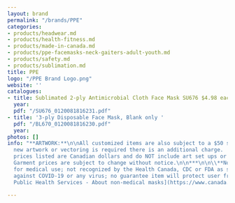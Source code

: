 ```yaml
---
layout: brand
permalink: "/brands/PPE"
categories:
- products/headwear.md
- products/health-fitness.md
- products/made-in-canada.md
- products/ppe-facemasks-neck-gaiters-adult-youth.md
- products/safety.md
- products/sublimation.md
title: PPE
logo: "/PPE Brand Logo.png"
website: ''
catalogues:
- title: Sublimated 2-ply Antimicrobial Cloth Face Mask SU676 $4.98 each
  year: 
  pdf: "/SU676_0120081816231.pdf"
- title: '3-ply Disposable Face Mask, Blank only '
  pdf: "/BL670_0120081816230.pdf"
  year: 
photos: []
info: "**ARTWORK:**\n\nAll customized items are also subject to a $50 set up charge.\n\nIf
  new artwork or vectoring is required there is an additional charge.  \n\n***\n\nAll
  prices listed are Canadian dollars and do NOT include art set ups or vectoring.
  Garment prices are subject to change without notice.\n\n***\n\n\\**Note: Not intended
  for medical use; not recognized by the Health Canada, CDC or FDA as safe or effective
  against COVID-19 or any virus; no guarantee item will protect user from any illness.\n\n[Canada
  Public Health Services - About non-medical masks](https://www.canada.ca/en/public-health/services/diseases/2019-novel-coronavirus-infection/prevention-risks/about-non-medical-masks-face-coverings.html)"

---
```

